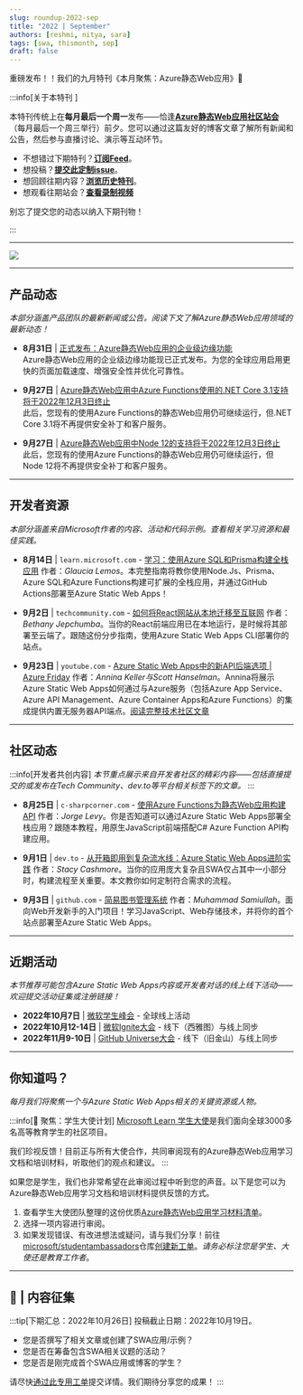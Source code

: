 ```yaml
---
slug: roundup-2022-sep
title: "2022 | September"
authors: [reshmi, nitya, sara]
tags: [swa, thismonth, sep]
draft: false
---
```


<head>
  <meta name="twitter:url" content="https://www.azurestaticwebapps.dev/blog/roundup-2022-sep" />
  <meta name="twitter:title" content="This Month in Azure Static Web Apps: Sep 2022" />
  <meta name="twitter:description" content="A monthly roundup of news, articles, events and more - on Azure Static Web Apps" />
  <meta name="twitter:image" content="https://www.azurestaticwebapps.dev/img/png/roundup/sep.png" />
  <meta name="twitter:card" content="summary_large_image" />
  <meta name="twitter:creator" content="@nitya" />
  <meta name="twitter:site" content="@AzureStaticApps" /> 
  <link rel="canonical" href="https://www.azurestaticwebapps.dev/blog/roundup-2022-sep" />
</head>

重磅发布！！我们的九月特刊《本月聚焦：Azure静态Web应用》🎉

:::info[关于本特刊 ]

本特刊传统上在**每月最后一个周一**发布——恰逢[**Azure静态Web应用社区站会**](https://www.youtube.com/playlist?list=PLI7iePan8aH7Yo8vo288dAULgjyCCCcEJ)（每月最后一个周三举行）前夕。您可以通过这篇友好的博客文章了解所有新闻和公告，然后参与直播讨论、演示等互动环节。

 * 不想错过下期特刊？<a href="/thismonth/rss.xml" target="_blank">**订阅Feed**</a>。
 * 想投稿？[**提交此定制issue**](https://github.com/staticwebdev/30DaysOfSWA/issues/new?assignees=&labels=ThisMonthIn+-+Community&template=---this-month-in-swa--community-submission.md&title=This+Month+In%3A+Community)。
 * 想回顾往期内容？[**浏览历史特刊**](/roundup#roundups-archive)。
 * 想观看往期站会？[**查看录制视频**](https://aka.ms/swa/community/standups)

别忘了提交您的动态以纳入下期刊物！

:::

---

![](../../static/img/png/roundup/sep.png)

---

## 产品动态

_本部分涵盖产品团队的最新新闻或公告。阅读下文了解Azure静态Web应用领域的最新动态！_

* **8月31日** | [正式发布：Azure静态Web应用的企业级边缘功能](https://azure.microsoft.com/en-us/updates/generally-available-enterprisegrade-edge-for-azure-static-web-apps/) <br/> Azure静态Web应用的企业级边缘功能现已正式发布。为您的全球应用启用更快的页面加载速度、增强安全性并优化可靠性。

* **9月27日** | [Azure静态Web应用中Azure Functions使用的.NET Core 3.1支持将于2022年12月3日终止](https://learn.microsoft.com/en-us/azure/static-web-apps/configuration#platform) <br/> 此后，您现有的使用Azure Functions的静态Web应用仍可继续运行，但.NET Core 3.1将不再提供安全补丁和客户服务。

* **9月27日** | [Azure静态Web应用中Node 12的支持将于2022年12月3日终止](https://learn.microsoft.com/en-us/azure/static-web-apps/configuration#platform) <br/> 此后，您现有的使用Azure Functions的静态Web应用仍可继续运行，但Node 12将不再提供安全补丁和客户服务。

---

## 开发者资源

_本部分涵盖来自Microsoft作者的内容、活动和代码示例。查看相关学习资源和最佳实践。_

* **8月14日** | `learn.microsoft.com` - [学习：使用Azure SQL和Prisma构建全栈应用](https://learn.microsoft.com/en-us/shows/beginners-series-to-learn-a-full-stack-application-with-azure-sql-prisma/) 作者：_Glaucia Lemos_。本完整指南将教你使用Node.Js、Prisma、Azure SQL和Azure Functions构建可扩展的全栈应用，并通过GitHub Actions部署至Azure Static Web Apps！

* **9月2日** | `techcommunity.com` - [如何将React网站从本地迁移至互联网](https://techcommunity.microsoft.com/t5/educator-developer-blog/how-to-move-your-react-website-from-localhost-to-the-internet/ba-p/3611601) 作者：_Bethany Jepchumba_。当你的React前端应用已在本地运行，是时候将其部署至云端了。跟随这份分步指南，使用Azure Static Web Apps CLI部署你的站点。

* **9月23日** | `youtube.com` - [Azure Static Web Apps中的新API后端选项 | Azure Friday](https://www.youtube.com/watch?v=adKWRm-J2oQ) 作者：_Annina Keller与Scott Hanselman_。Annina将展示Azure Static Web Apps如何通过与Azure服务（包括Azure App Service、Azure API Management、Azure Container Apps和Azure Functions）的集成提供内置无服务器API端点。[阅读完整技术社区文章](https://techcommunity.microsoft.com/t5/apps-on-azure-blog/use-static-web-apps-api-and-api-management-authorizations-to/ba-p/3603755)

---

## 社区动态

:::info[开发者共创内容]
_本节重点展示来自开发者社区的精彩内容——包括直接提交的或发布在Tech Community、dev.to等平台相关标签下的文章。_
:::

* **8月25日** | `c-sharpcorner.com` - [使用Azure Functions为静态Web应用构建API](https://www.c-sharpcorner.com/article/static-web-apps-with-apis-with-azure-functions/) 作者：_Jorge Levy_。你是否知道可以通过Azure Static Web Apps部署全栈应用？跟随本教程，用原生JavaScript前端搭配C# Azure Function API构建应用。

* **9月1日** | `dev.to` - [从开箱即用到复杂流水线：Azure Static Web Apps进阶实践](https://dev.to/stacy_cash/taking-azure-static-web-apps-from-out-of-the-box-to-your-complex-pipelines-3kgf) 作者：_Stacy Cashmore_。当你的应用庞大复杂且SWA仅占其中一小部分时，构建流程至关重要。本文教你如何定制符合需求的流程。

* **9月3日** | `github.com` - [简易图书管理系统](https://github.com/samipak458/Simple-Library-Managment) 作者：_Muhammad Samiullah_。面向Web开发新手的入门项目！学习JavaScript、Web存储技术，并将你的首个站点部署至Azure Static Web Apps。

---

## 近期活动

_本节推荐可能包含Azure Static Web Apps内容或开发者对话的线上线下活动——欢迎提交活动征集或注册链接！_

* **2022年10月7日** | [微软学生峰会](https://developer.microsoft.com/en-us/reactor/overview/student-summit-2022/) - 全球线上活动  
* **2022年10月12-14日** | [微软Ignite大会](https://ignite.microsoft.com/en-US/home) - 线下（西雅图）与线上同步  
* **2022年11月9-10日** | [GitHub Universe大会](https://githubuniverse.com/) - 线下（旧金山）与线上同步

---

## 你知道吗？

_每月我们将聚焦一个与Azure Static Web Apps相关的关键资源或人物。_

:::info[🌟 聚焦：学生大使计划]
[Microsoft Learn 学生大使](https://studentambassadors.microsoft.com/)是我们面向全球3000多名高等教育学生的社区项目。

我们珍视反馈！目前正与所有大使合作，共同审阅现有的Azure静态Web应用学习文档和培训材料，听取他们的观点和建议。
:::

如果您是学生，我们也非常希望在此审阅过程中听到您的声音。以下是您可以为Azure静态Web应用学习文档和培训材料提供反馈的方式。

1. 查看学生大使团队整理的这份优质[Azure静态Web应用学习材料清单](https://github.com/microsoft/studentambassadors/tree/main/Bug-Bash)。
2. 选择一项内容进行审阅。
3. 如果发现错误、有改进想法或疑问，请与我们分享！前往[microsoft/studentambassadors](https://github.com/microsoft/studentambassadors)仓库[创建新工单](https://github.com/microsoft/studentambassadors/issues/new/choose)。_请务必标注您是学生、大使还是教育工作者_。

---

## 🚨 | 内容征集

:::tip[下期汇总：2022年10月26日]
投稿截止日期：2022年10月19日。

 * 您是否撰写了相关文章或创建了SWA应用/示例？
 * 您是否在筹备包含SWA相关议题的活动？
 * 您是否是刚完成首个SWA应用或博客的学生？

请尽快[通过此专用工单](https://github.com/staticwebdev/30DaysOfSWA/issues/new?assignees=&labels=ThisMonthIn+-+Community&template=---this-month-in-swa--community-submission.md&title=This+Month+In%3A+Community)提交详情。我们期待分享您的成果！
:::